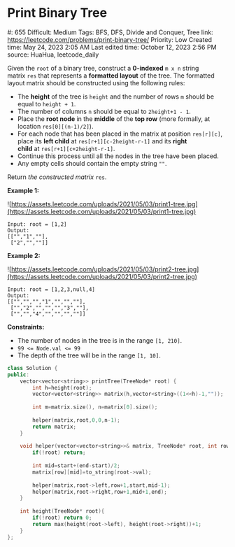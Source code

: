 # Print Binary Tree

#: 655
Difficult: Medium
Tags: BFS, DFS, Divide and Conquer, Tree
link: https://leetcode.com/problems/print-binary-tree/
Priority: Low
Created time: May 24, 2023 2:05 AM
Last edited time: October 12, 2023 2:56 PM
source: HuaHua, leetcode_daily

Given the `root` of a binary tree, construct a **0-indexed** `m x n` string matrix `res` that represents a **formatted layout** of the tree. The formatted layout matrix should be constructed using the following rules:

- The **height** of the tree is `height` and the number of rows `m` should be equal to `height + 1`.
- The number of columns `n` should be equal to `2height+1 - 1`.
- Place the **root node** in the **middle** of the **top row** (more formally, at location `res[0][(n-1)/2]`).
- For each node that has been placed in the matrix at position `res[r][c]`, place its **left child** at `res[r+1][c-2height-r-1]` and its **right child** at `res[r+1][c+2height-r-1]`.
- Continue this process until all the nodes in the tree have been placed.
- Any empty cells should contain the empty string `""`.

Return *the constructed matrix* `res`.

**Example 1:**

![https://assets.leetcode.com/uploads/2021/05/03/print1-tree.jpg](https://assets.leetcode.com/uploads/2021/05/03/print1-tree.jpg)

```
Input: root = [1,2]
Output:
[["","1",""],
 ["2","",""]]

```

**Example 2:**

![https://assets.leetcode.com/uploads/2021/05/03/print2-tree.jpg](https://assets.leetcode.com/uploads/2021/05/03/print2-tree.jpg)

```
Input: root = [1,2,3,null,4]
Output:
[["","","","1","","",""],
 ["","2","","","","3",""],
 ["","","4","","","",""]]

```

**Constraints:**

- The number of nodes in the tree is in the range `[1, 210]`.
- `99 <= Node.val <= 99`
- The depth of the tree will be in the range `[1, 10]`.

```cpp
class Solution {
public:
    vector<vector<string>> printTree(TreeNode* root) {
        int h=height(root);
        vector<vector<string>> matrix(h,vector<string>((1<<h)-1,""));
        
        int m=matrix.size(), n=matrix[0].size();
        
        helper(matrix,root,0,0,n-1);
        return matrix;
    }
    
    void helper(vector<vector<string>>& matrix, TreeNode* root, int row, int start, int end){
        if(!root) return;
        
        int mid=start+(end-start)/2;
        matrix[row][mid]=to_string(root->val);
        
        helper(matrix,root->left,row+1,start,mid-1);
        helper(matrix,root->right,row+1,mid+1,end);
    }
    
    int height(TreeNode* root){
        if(!root) return 0;
        return max(height(root->left), height(root->right))+1;
    }
};
```